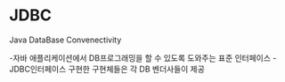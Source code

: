 # JDBC

Java DataBase Convenectivity

-자바 애플리케이션에서 DB프로그래밍을 할 수 있도록 도와주는 표준 인터페이스
-JDBC인터페이스 구현한 구현체들은 각 DB 벤더사들이 제공